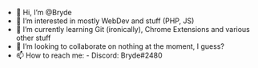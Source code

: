 - 👋 Hi, I’m @Bryde
- 👀 I’m interested in mostly WebDev and stuff (PHP, JS)
- 🌱 I’m currently learning Git (ironically), Chrome Extensions and various other stuff
- 💞️ I’m looking to collaborate on nothing at the moment, I guess?
- 📫 How to reach me:
          - Discord: Bryde#2480



<!---
Bryde/Bryde is a ✨ special ✨ repository because its `README.md` (this file) appears on your GitHub profile.
You can click the Preview link to take a look at your changes.
--->
